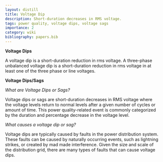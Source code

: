 ```yaml
---
layout: distill
title: Voltage Dip
description: Short-duration decreases in RMS voltage.
tags: power quality, voltage dips, voltage sags
importance: 2
category: wiki
bibliography: papers.bib
---
```


**Voltage Dips** <d-cite key="bollen2003voltage"></d-cite>

A voltage dip is a short-duration reduction in rms voltage.
A three-phase unbalanced voltage dip is a short-duration reduction in rms voltage in at least one of the three phase or line voltages.

**Voltage Dips/Sags** <d-cite key="specialists2023voltage"></d-cite>

_What are Voltage Dips or Sags?_

Voltage dips or sags are short-duration decreases in RMS voltage where the voltage levels return to normal levels after a given number of cycles or amount of time.
This power quality-related event is commonly categorized by the duration and percentage decrease in the voltage level.

_What causes a voltage dip or sag?_

Voltage dips are typically caused by faults in the power distribution system.
These faults can be caused by naturally occurring events, such as lightning strikes, or created by mad made interference. Given the size and scale of the distribution grid, there are many types of faults that can cause voltage dips.
